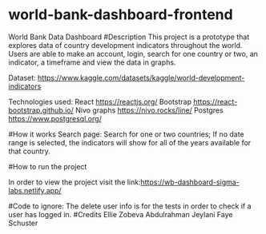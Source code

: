 # world-bank-dashboard-frontend
World Bank Data Dashboard
#Description 
This project is a prototype that explores data of country development indicators throughout the world. Users are able to make an account, login, search for one country or two, an indicator, a timeframe and view the data in graphs.

Dataset: https://www.kaggle.com/datasets/kaggle/world-development-indicators

Technologies used: 
React https://reactjs.org/
Bootstrap https://react-bootstrap.github.io/
Nivo graphs https://nivo.rocks/line/
Postgres https://www.postgresql.org/

#How it works
Search page:
Search for one or two countries;
If no date range is selected, the indicators will show for all of the years available for that country.


#How to run the project

In order to view the project visit the link:https://wb-dashboard-sigma-labs.netlify.app/

#Code to ignore:
The delete user info is for the tests in order to check if a user has logged in.
#Credits
Ellie Zobeva
Abdulrahman Jeylani
Faye Schuster
